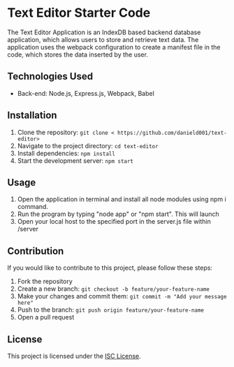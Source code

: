 # Text Editor Starter Code
The Text Editor Application is an IndexDB based backend database application, which allows users to store and retrieve text data. The application uses the webpack configuration to create a manifest file in the code, which stores the data inserted by the user. 

## Technologies Used

- Back-end: Node.js, Express.js, Webpack, Babel

## Installation

1. Clone the repository: `git clone < https://github.com/danield001/text-editor>`
2. Navigate to the project directory: `cd text-editor`
3. Install dependencies: `npm install`
4. Start the development server: `npm start`

## Usage

1. Open the application in terminal and install all node  modules using npm i command.
2. Run the program by typing "node app" or "npm start". This will launch
3. Open your local host to the specified port in the server.js file within /server


## Contribution

If you would like to contribute to this project, please follow these steps:

1. Fork the repository
2. Create a new branch: `git checkout -b feature/your-feature-name`
3. Make your changes and commit them: `git commit -m "Add your message here"`
4. Push to the branch: `git push origin feature/your-feature-name`
5. Open a pull request

## License

This project is licensed under the [ISC License](LICENSE).